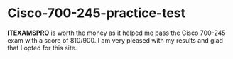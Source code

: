 # Cisco-700-245-practice-test
**ITEXAMSPRO** is worth the money as it helped me pass the Cisco 700-245 exam with a score of 810/900. I am very pleased with my results and glad that I opted for this site.
